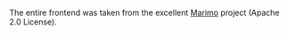 The entire frontend was taken from the excellent
[Marimo](https://github.com/marimo-team/marimo) project (Apache 2.0 License).